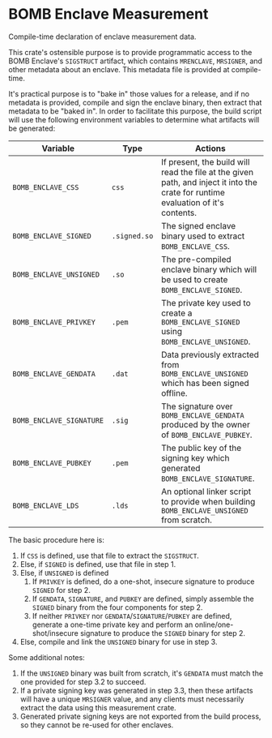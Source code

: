 # BOMB Enclave Measurement

Compile-time declaration of enclave measurement data.

This crate's ostensible purpose is to provide programmatic access to the BOMB Enclave's `SIGSTRUCT` artifact, which contains `MRENCLAVE`, `MRSIGNER`, and other metadata about an enclave. This metadata file is provided at compile-time.

It's practical purpose is to "bake in" those values for a release, and if no metadata is provided, compile and sign the enclave binary, then extract that metadata to be "baked in". In order to facilitate this purpose, the build script will use the following environment variables to determine what artifacts will be generated:

|Variable|Type|Actions|
---------|----|-------|
|`BOMB_ENCLAVE_CSS`|`css`|If present, the build will read the file at the given path, and inject it into the crate for runtime evaluation of it's contents.|
|`BOMB_ENCLAVE_SIGNED`|`.signed.so`|The signed enclave binary used to extract `BOMB_ENCLAVE_CSS`.|
|`BOMB_ENCLAVE_UNSIGNED`|`.so`|The pre-compiled enclave binary which will be used to create `BOMB_ENCLAVE_SIGNED`.|
|`BOMB_ENCLAVE_PRIVKEY`|`.pem`|The private key used to create a `BOMB_ENCLAVE_SIGNED` using `BOMB_ENCLAVE_UNSIGNED`.|
|`BOMB_ENCLAVE_GENDATA`|`.dat`|Data previously extracted from `BOMB_ENCLAVE_UNSIGNED` which has been signed offline.|
|`BOMB_ENCLAVE_SIGNATURE`|`.sig`|The signature over `BOMB_ENCLAVE_GENDATA` produced by the owner of `BOMB_ENCLAVE_PUBKEY`.|
|`BOMB_ENCLAVE_PUBKEY`|`.pem`|The public key of the signing key which generated `BOMB_ENCLAVE_SIGNATURE`.|
|`BOMB_ENCLAVE_LDS`|`.lds`|An optional linker script to provide when building `BOMB_ENCLAVE_UNSIGNED` from scratch.|

 The basic procedure here is:

  1. If `CSS` is defined, use that file to extract the `SIGSTRUCT`.
  1. Else, if `SIGNED` is defined, use that file in step 1.
  1. Else, if `UNSIGNED` is defined
      1. If `PRIVKEY` is defined, do a one-shot, insecure signature to produce `SIGNED` for step 2.
      1. If `GENDATA`, `SIGNATURE`, and `PUBKEY` are defined, simply assemble the `SIGNED` binary from the four components for step 2.
      1. If neither `PRIVKEY` nor `GENDATA`/`SIGNATURE`/`PUBKEY` are defined, generate a one-time private key and perform an online/one-shot/insecure signature to produce the `SIGNED` binary for step 2.
  1. Else, compile and link the `UNSIGNED` binary for use in step 3.

 Some additional notes:

  1. If the `UNSIGNED` binary was built from scratch, it's `GENDATA` must match the one provided for step 3.2 to succeed.
  1. If a private signing key was generated in step 3.3, then these artifacts will have a unique `MRSIGNER` value, and any clients must necessarily extract the data using this measurement crate.
  1. Generated private signing keys are not exported from the build process, so they cannot be re-used for other enclaves.
